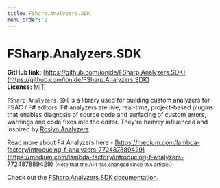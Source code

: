 ```yaml
---
title: FSharp.Analyzers.SDK
menu_order: 2
---
```


# FSharp.Analyzers.SDK

**GitHub link:** [https://github.com/ionide/FSharp.Analyzers.SDK](https://github.com/ionide/FSharp.Analyzers.SDK)  
**License:** [MIT](https://github.com/ionide/FSharp.Analyzers.SDK/blob/master/LICENSE.md)

`FSharp.Analyzers.SDK` is a library used for building custom analyzers for FSAC / F# editors. F# analyzers are live, real-time, project-based plugins that enables diagnosis of source code and surfacing of custom errors, warnings and code fixes into the editor. They're heavily influenced and inspired by [Roslyn Analyzers](https://docs.microsoft.com/en-us/visualstudio/code-quality/roslyn-analyzers-overview?view=vs-2019).

Read more about F# Analyzers here - [https://medium.com/lambda-factory/introducing-f-analyzers-772487889429](https://medium.com/lambda-factory/introducing-f-analyzers-772487889429) (<small>Note that the API has changed since this article.</small>)

Check out the [FSharp.Analyzers.SDK documentation](https://ionide.io/FSharp.Analyzers.SDK/content/Getting%20Started.html).